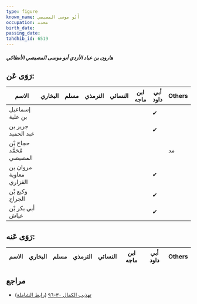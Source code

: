 ```yaml
---
type: figure
known_name: أَبُو موسى المصيصي
occupation: محدث
birth_date:
passing_date:
tahdhib_id: 6519
---
```

##### هارون بن عباد الأزدي أبو موسى المصيصي الأنطاكي

## رَوَى عَن:
| الاسم                     | البخاري | مسلم | الترمذي | النسائي | ابن ماجه | أبي داود | Others |
| ------------------------- | ------- | ---- | ------- | ------- | -------- | -------- | ------ |
| إسماعيل بن علية           |         |      |         |         |          | ✔        |        |
| جرير بن عبد الحميد        |         |      |         |         |          | ✔        |        |
| حجاج بْن مُحَمَّد المصيصي |         |      |         |         |          |          | مد     |
| مروان بن معاوية الفزاري   |         |      |         |         |          | ✔        |        |
| وكيع بْن الجراح           |         |      |         |         |          | ✔        |        |
| أبي بكر بْن عياش          |         |      |         |         |          | ✔        |        |
## رَوَى عَنه:
| الاسم | البخاري | مسلم | الترمذي | النسائي | ابن ماجه | أبي داود | Others |
| ----- | ------- | ---- | ------- | ------- | -------- | -------- | ------ |
## مراجع
- [تهذيب الكمال ٣٠-٩٦](obsidian://open?vault=Tahdhib-al-Kamal&file=Figures/٦٥١٩-هارون%20بن%20عباد%20الأزدي%20أبو%20موسى%20المصيصي%20الأنطاكي) ([رابط الشاملة](https://shamela.ws/book/3722/16162))
